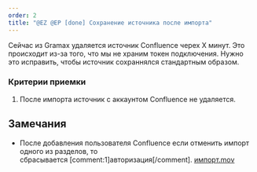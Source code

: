 ```yaml
---
order: 2
title: "@EZ @EP [done] Сохранение источника после импорта"
---
```


Сейчас из Gramax удаляется источник Confluence черех Х минут. Это происходит из-за того, что мы не храним токен подключения. Нужно это исправить, чтобы источник сохраннялся стандартным образом.

### Критерии приемки

1. После импорта источник с аккаунтом Confluence не удаляется.

## Замечания

-  После добавления пользователя Confluence если отменить импорт одного из разделов, то сбрасывается [comment:1]авторизация[/comment]. [импорт.mov](./%D0%B8%D0%BC%D0%BF%D0%BE%D1%80%D1%82)